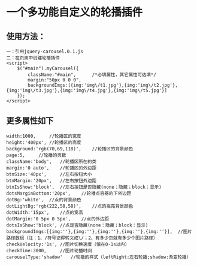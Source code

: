 一个多功能自定义的轮播插件
=======================
使用方法：
--------
    一：引用jquery-carousel.0.1.js
    二：在页面中创建轮播插件
    <script>
        $("#main").myCarousel({
            className:"#main",		/*必填属性，其它属性可选填*/
            margin:"50px 0 0 0",
            backgroundImgs:[{img:'img\/t1.jpg'},{img:'img\/t2.jpg'},{img:'img\/t3.jpg'},{img:'img\/t4.jpg'},{img:'img\/t5.jpg'}]
        });
    </script>


更多属性如下
-----------
    width:1000,		//轮播区的宽度
    height:'400px',	//轮播区的高度
    background:'rgb(70,69,118)',	//轮播区的背景颜色
    page:5,		//轮播的页数
    className:'body',	//轮播区所在的类
    margin:'0 auto',	//轮播区的外边距
    btnSize:'40px',		//左右按钮大小
    btnMargin:'20px',	//左右按钮外边距
    btnIsShow:'block',	//左右按钮是否隐藏(none：隐藏；block：显示)
    dotsMarginBottom:'20px',	//轮播点容器的下外边距
    dotBg:'white',	//点的背景颜色
    dotLightBg:'rgb(222,58,58)',	//点的高亮背景颜色
    dotWidth:'15px',	//点的宽高
    dotMargin:'0 5px 0 5px',	//点的外边距
    dotsIsShow:'block',	//点是否隐藏(none：隐藏；block：显示)
    backgroundImgs:[{img:''},{img:''},{img:''},{img:''},{img:''}],	//图片路径数组（注：1、/符号记得转义成\/；2、有多少页就有多少个图片路径）
    checkVelocity:'1s',	//图片切换速度（值在0-1s以内）	
    checkTime:3000,		//图片轮播时间
    carouselType:'shadow'	//轮播的样式（leftRight:左右轮播;shadow:渐变轮播）
